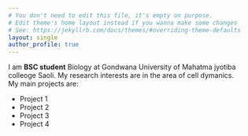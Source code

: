 ```yaml
---
# You don't need to edit this file, it's empty on purpose.
# Edit theme's home layout instead if you wanna make some changes
# See: https://jekyllrb.com/docs/themes/#overriding-theme-defaults
layout: single
author_profile: true
---  
```


I am **BSC student** Biology at Gondwana University of Mahatma jyotiba colleoge Saoli. My research interests are in the area of cell dymanics.   
My main projects are:  
- Project 1
- Project 2
- Project 3
- Project 4
